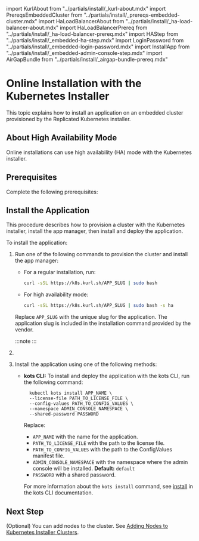 import KurlAbout from "../partials/install/_kurl-about.mdx"
import PrereqsEmbeddedCluster from "../partials/install/_prereqs-embedded-cluster.mdx"
import HaLoadBalancerAbout from "../partials/install/_ha-load-balancer-about.mdx"
import HaLoadBalancerPrereq from "../partials/install/_ha-load-balancer-prereq.mdx"
import HAStep from "../partials/install/_embedded-ha-step.mdx"
import LoginPassword from "../partials/install/_embedded-login-password.mdx"
import InstallApp from "../partials/install/_embedded-admin-console-step.mdx"
import AirGapBundle from "../partials/install/_airgap-bundle-prereq.mdx"

# Online Installation with the Kubernetes Installer

This topic explains how to install an application on an embedded cluster provisioned by the Replicated Kubernetes installer.

<KurlAbout/>

## About High Availability Mode

Online installations can use high availability (HA) mode with the Kubernetes installer.

<HaLoadBalancerAbout/>

## Prerequisites

Complete the following prerequisites:

<PrereqsEmbeddedCluster/>

<HaLoadBalancerPrereq/>

## Install the Application

This procedure describes how to provision a cluster with the Kubernetes installer, install the app manager, then install and deploy the application.

To install the application:

1. Run one of the following commands to provision the cluster and install the app manager:

    * For a regular installation, run:

      ```bash
      curl -sSL https://k8s.kurl.sh/APP_SLUG | sudo bash
      ```
    
    * For high availability mode:

      ```bash
      curl -sSL https://k8s.kurl.sh/APP_SLUG | sudo bash -s ha
        ```
    
    Replace `APP_SLUG` with the unique slug for the application. The application slug is included in the installation command provided by the vendor.

    :::note
    <LoginPassword/>
    :::

1. <HAStep/> 

1. Install the application using one of the following methods:

    <InstallApp/>

    - **kots CLI:** To install and deploy the application with the kots CLI, run the following command:

      ```
        kubectl kots install APP_NAME \
        --license-file PATH_TO_LICENSE_FILE \
        --config-values PATH_TO_CONFIG_VALUES \
        --namespace ADMIN_CONSOLE_NAMESPACE \
        --shared-password PASSWORD
      ```

      Replace:
        * `APP_NAME` with the name for the application.
        * `PATH_TO_LICENSE_FILE` with the path to the license file.
        * `PATH_TO_CONFIG_VALUES` with the path to the ConfigValues manifest file.
        * `ADMIN_CONSOLE_NAMESPACE` with the namespace where the admin console will be installed. **Default:** `default`
        * `PASSWORD` with a shared password.

        For more information about the `kots install` command, see [install](/reference/kots-cli-install) in the kots CLI documentation.

## Next Step

(Optional) You can add nodes to the cluster. See [Adding Nodes to Kubernetes Installer Clusters](cluster-management-add-nodes).